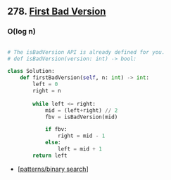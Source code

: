 ## 278. [First Bad Version](https://leetcode.com/problems/first-bad-version)

### O(log n)

```python

# The isBadVersion API is already defined for you.
# def isBadVersion(version: int) -> bool:

class Solution:
    def firstBadVersion(self, n: int) -> int:
        left = 0
        right = n
        
        while left <= right:
            mid = (left+right) // 2
            fbv = isBadVersion(mid)

            if fbv:
                right = mid - 1
            else:
                left = mid + 1
        return left

```


- [[patterns/binary search]]

[//begin]: # "Autogenerated link references for markdown compatibility"
[patterns/binary search]: <../../../patterns/binary search> "binary search"
[//end]: # "Autogenerated link references"